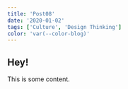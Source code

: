 ```yaml
---
title: 'Post08'
date: '2020-01-02'
tags: ['Culture', 'Design Thinking']
color: 'var(--color-blog)'
---
```


## Hey!

This is some content.